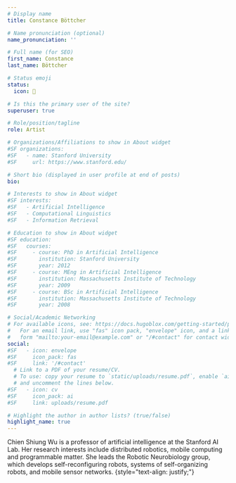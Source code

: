 ```yaml
---
# Display name
title: Constance Böttcher

# Name pronunciation (optional)
name_pronunciation: ''

# Full name (for SEO)
first_name: Constance
last_name: Böttcher

# Status emoji
status:
  icon: 🎨

# Is this the primary user of the site?
superuser: true

# Role/position/tagline
role: Artist

# Organizations/Affiliations to show in About widget
#SF organizations:
#SF   - name: Stanford University
#SF     url: https://www.stanford.edu/

# Short bio (displayed in user profile at end of posts)
bio: 

# Interests to show in About widget
#SF interests:
#SF   - Artificial Intelligence
#SF   - Computational Linguistics
#SF   - Information Retrieval

# Education to show in About widget
#SF education:
#SF   courses:
#SF     - course: PhD in Artificial Intelligence
#SF       institution: Stanford University
#SF       year: 2012
#SF     - course: MEng in Artificial Intelligence
#SF       institution: Massachusetts Institute of Technology
#SF       year: 2009
#SF     - course: BSc in Artificial Intelligence
#SF       institution: Massachusetts Institute of Technology
#SF       year: 2008

# Social/Academic Networking
# For available icons, see: https://docs.hugoblox.com/getting-started/page-builder/#icons
#   For an email link, use "fas" icon pack, "envelope" icon, and a link in the
#   form "mailto:your-email@example.com" or "/#contact" for contact widget.
social:
#SF   - icon: envelope
#SF     icon_pack: fas
#SF     link: '/#contact'
  # Link to a PDF of your resume/CV.
  # To use: copy your resume to `static/uploads/resume.pdf`, enable `ai` icons in `params.yaml`,
  # and uncomment the lines below.
#SF   - icon: cv
#SF     icon_pack: ai
#SF     link: uploads/resume.pdf

# Highlight the author in author lists? (true/false)
highlight_name: true
---
```


Chien Shiung Wu is a professor of artificial intelligence at the Stanford AI Lab. Her research interests include distributed robotics, mobile computing and programmable matter. She leads the Robotic Neurobiology group, which develops self-reconfiguring robots, systems of self-organizing robots, and mobile sensor networks.
{style="text-align: justify;"}
